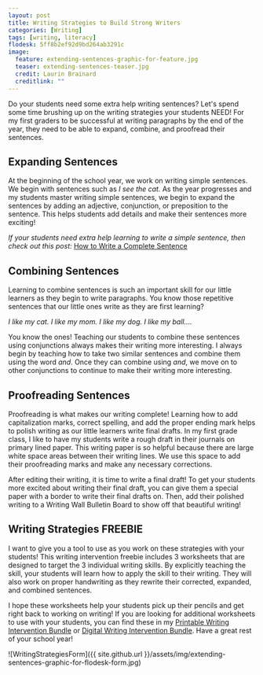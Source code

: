 ```yaml
---
layout: post
title: Writing Strategies to Build Strong Writers
categories: [Writing]
tags: [writing, literacy]
flodesk: 5ff8b2ef92d9bd264ab3291c
image:
  feature: extending-sentences-graphic-for-feature.jpg
  teaser: extending-sentences-teaser.jpg
  credit: Laurin Brainard
  creditlink: ""
---
```

Do your students need some extra help writing sentences? Let's spend some time brushing up on the writing strategies your students NEED! For my first graders to be successful at writing paragraphs by the end of the year, they need to be able to expand, combine, and proofread their sentences. 

## Expanding Sentences
At the beginning of the school year, we work on writing simple sentences. We begin with sentences such as _I see the cat._ As the year progresses and my students master writing simple sentences, we begin to expand the sentences by adding an adjective, conjunction, or preposition to the sentence. This helps students add details and make their sentences more exciting!

_If your students need extra help learning to write a simple sentence, then check out this post:_ [How to Write a Complete Sentence](https://theprimarybrain.com/writing/2024/02/11/How-to-Write-a-Complete-Sentence/)

## Combining Sentences
Learning to combine sentences is such an important skill for our little learners as they begin to write paragraphs. You know those repetitive sentences that our little ones write as they are first learning? 

_I like my cat. I like my mom. I like my dog. I like my ball...._
    
You know the ones! Teaching our students to combine these sentences using conjunctions always makes their writing more interesting. I always begin by teaching how to take two similar sentences and combine them using the word _and_. Once they can combine using _and_, we move on to other conjunctions to continue to make their writing more interesting.

## Proofreading Sentences
Proofreading is what makes our writing complete! Learning how to add capitalization marks, correct spelling, and add the proper ending mark helps to polish writing as our little learners write final drafts. In my first grade class, I like to have my students write a rough draft in their journals on primary lined paper. This writing paper is so helpful because there are large white space areas between their writing lines. We use this space to add their proofreading marks and make any necessary corrections. 

After editing their writing, it is time to write a final draft! To get your students more excited about writing their final draft, you can give them a special paper with a border to write their final drafts on. Then, add their polished writing to a Writing Wall Bulletin Board to show off that beautiful writing!

## Writing Strategies FREEBIE

I want to give you a tool to use as you work on these strategies with your students! This writing intervention freebie includes 3 worksheets that are designed to target the 3 individual writing skills. By explicitly teaching the skill, your students will learn how to apply the skill to their writing. They will also work on proper handwriting as they rewrite their corrected, expanded, and combined sentences. 

I hope these worksheets help your students pick up their pencils and get right back to working on writing! If you are looking for additional worksheets to use with your students, you can find these in my [Printable Writing Intervention Bundle](https://www.teacherspayteachers.com/Product/Sentence-Writing-Intervention-Activity-BUNDLE-Distance-Learning-3522570?utm_source=PB%20Blog&utm_campaign=Writing%20Strategies%20Blog%20Post%2020210107%20Printable%20Bundle%20Link) or [Digital Writing Intervention Bundle](https://www.teacherspayteachers.com/Product/DIGITAL-Sentence-Writing-Intervention-BUNDLE-for-Google-Classroom-5825750?utm_source=PB%20Blog&utm_campaign=Writing%20Strategies%20Blog%20Post%2020210107%20Digital%20Bundle%20Link). Have a great rest of your school year!

![WritingStrategiesForm]({{ site.github.url }}/assets/img/extending-sentences-graphic-for-flodesk-form.jpg)